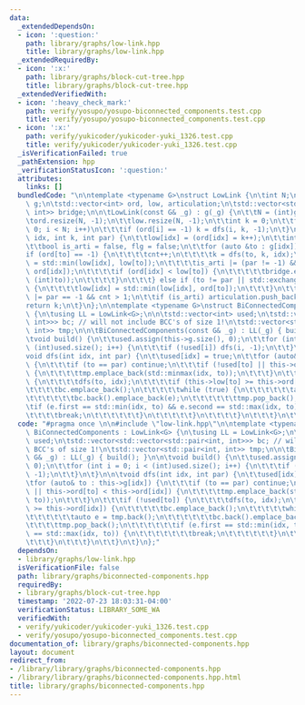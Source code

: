 ```yaml
---
data:
  _extendedDependsOn:
  - icon: ':question:'
    path: library/graphs/low-link.hpp
    title: library/graphs/low-link.hpp
  _extendedRequiredBy:
  - icon: ':x:'
    path: library/graphs/block-cut-tree.hpp
    title: library/graphs/block-cut-tree.hpp
  _extendedVerifiedWith:
  - icon: ':heavy_check_mark:'
    path: verify/yosupo/yosupo-biconnected_components.test.cpp
    title: verify/yosupo/yosupo-biconnected_components.test.cpp
  - icon: ':x:'
    path: verify/yukicoder/yukicoder-yuki_1326.test.cpp
    title: verify/yukicoder/yukicoder-yuki_1326.test.cpp
  _isVerificationFailed: true
  _pathExtension: hpp
  _verificationStatusIcon: ':question:'
  attributes:
    links: []
  bundledCode: "\n\ntemplate <typename G>\nstruct LowLink {\n\tint N;\n\tconst G&\
    \ g;\n\tstd::vector<int> ord, low, articulation;\n\tstd::vector<std::pair<int,\
    \ int>> bridge;\n\n\tLowLink(const G& _g) : g(_g) {\n\t\tN = (int)g.size();\n\t\
    \tord.resize(N, -1);\n\t\tlow.resize(N, -1);\n\t\tint k = 0;\n\t\tfor (int i =\
    \ 0; i < N; i++)\n\t\t\tif (ord[i] == -1) k = dfs(i, k, -1);\n\t}\n\n\tint dfs(int\
    \ idx, int k, int par) {\n\t\tlow[idx] = (ord[idx] = k++);\n\t\tint cnt = 0;\n\
    \t\tbool is_arti = false, flg = false;\n\t\tfor (auto &to : g[idx]) {\n\t\t\t\
    if (ord[to] == -1) {\n\t\t\t\tcnt++;\n\t\t\t\tk = dfs(to, k, idx);\n\t\t\t\tlow[idx]\
    \ = std::min(low[idx], low[to]);\n\t\t\t\tis_arti |= (par != -1) && (low[to] >=\
    \ ord[idx]);\n\t\t\t\tif (ord[idx] < low[to]) {\n\t\t\t\t\tbridge.emplace_back(std::minmax(idx,\
    \ (int)to));\n\t\t\t\t}\n\t\t\t} else if (to != par || std::exchange(flg, true))\
    \ {\n\t\t\t\tlow[idx] = std::min(low[idx], ord[to]);\n\t\t\t}\n\t\t}\n\t\tis_arti\
    \ |= par == -1 && cnt > 1;\n\t\tif (is_arti) articulation.push_back(idx);\n\t\t\
    return k;\n\t}\n};\n\ntemplate <typename G>\nstruct BiConnectedComponents : LowLink<G>\
    \ {\n\tusing LL = LowLink<G>;\n\n\tstd::vector<int> used;\n\tstd::vector<std::vector<std::pair<int,\
    \ int>>> bc; // will not include BCC's of size 1!\n\tstd::vector<std::pair<int,\
    \ int>> tmp;\n\n\tBiConnectedComponents(const G& _g) : LL(_g) { build(); }\n\n\
    \tvoid build() {\n\t\tused.assign(this->g.size(), 0);\n\t\tfor (int i = 0; i <\
    \ (int)used.size(); i++) {\n\t\t\tif (!used[i]) dfs(i, -1);\n\t\t}\n\t}\n\n\t\
    void dfs(int idx, int par) {\n\t\tused[idx] = true;\n\t\tfor (auto& to : this->g[idx])\
    \ {\n\t\t\tif (to == par) continue;\n\t\t\tif (!used[to] || this->ord[to] < this->ord[idx])\
    \ {\n\t\t\t\ttmp.emplace_back(std::minmax(idx, to));\n\t\t\t}\n\t\t\tif (!used[to])\
    \ {\n\t\t\t\tdfs(to, idx);\n\t\t\t\tif (this->low[to] >= this->ord[idx]) {\n\t\
    \t\t\t\tbc.emplace_back();\n\t\t\t\t\twhile (true) {\n\t\t\t\t\t\tauto e = tmp.back();\n\
    \t\t\t\t\t\tbc.back().emplace_back(e);\n\t\t\t\t\t\ttmp.pop_back();\n\t\t\t\t\t\
    \tif (e.first == std::min(idx, to) && e.second == std::max(idx, to)) {\n\t\t\t\
    \t\t\t\tbreak;\n\t\t\t\t\t\t}\n\t\t\t\t\t}\n\t\t\t\t}\n\t\t\t}\n\t\t}\n\t}\n};\n"
  code: "#pragma once \n\n#include \"low-link.hpp\"\n\ntemplate <typename G>\nstruct\
    \ BiConnectedComponents : LowLink<G> {\n\tusing LL = LowLink<G>;\n\n\tstd::vector<int>\
    \ used;\n\tstd::vector<std::vector<std::pair<int, int>>> bc; // will not include\
    \ BCC's of size 1!\n\tstd::vector<std::pair<int, int>> tmp;\n\n\tBiConnectedComponents(const\
    \ G& _g) : LL(_g) { build(); }\n\n\tvoid build() {\n\t\tused.assign(this->g.size(),\
    \ 0);\n\t\tfor (int i = 0; i < (int)used.size(); i++) {\n\t\t\tif (!used[i]) dfs(i,\
    \ -1);\n\t\t}\n\t}\n\n\tvoid dfs(int idx, int par) {\n\t\tused[idx] = true;\n\t\
    \tfor (auto& to : this->g[idx]) {\n\t\t\tif (to == par) continue;\n\t\t\tif (!used[to]\
    \ || this->ord[to] < this->ord[idx]) {\n\t\t\t\ttmp.emplace_back(std::minmax(idx,\
    \ to));\n\t\t\t}\n\t\t\tif (!used[to]) {\n\t\t\t\tdfs(to, idx);\n\t\t\t\tif (this->low[to]\
    \ >= this->ord[idx]) {\n\t\t\t\t\tbc.emplace_back();\n\t\t\t\t\twhile (true) {\n\
    \t\t\t\t\t\tauto e = tmp.back();\n\t\t\t\t\t\tbc.back().emplace_back(e);\n\t\t\
    \t\t\t\ttmp.pop_back();\n\t\t\t\t\t\tif (e.first == std::min(idx, to) && e.second\
    \ == std::max(idx, to)) {\n\t\t\t\t\t\t\tbreak;\n\t\t\t\t\t\t}\n\t\t\t\t\t}\n\t\
    \t\t\t}\n\t\t\t}\n\t\t}\n\t}\n};"
  dependsOn:
  - library/graphs/low-link.hpp
  isVerificationFile: false
  path: library/graphs/biconnected-components.hpp
  requiredBy:
  - library/graphs/block-cut-tree.hpp
  timestamp: '2022-07-23 18:03:31-04:00'
  verificationStatus: LIBRARY_SOME_WA
  verifiedWith:
  - verify/yukicoder/yukicoder-yuki_1326.test.cpp
  - verify/yosupo/yosupo-biconnected_components.test.cpp
documentation_of: library/graphs/biconnected-components.hpp
layout: document
redirect_from:
- /library/library/graphs/biconnected-components.hpp
- /library/library/graphs/biconnected-components.hpp.html
title: library/graphs/biconnected-components.hpp
---
```

